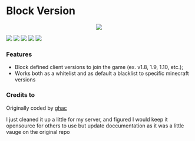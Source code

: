 # Block Version

<p align="center">
  <img src="https://static.spigotmc.org/styles/spigot/xenresource/resource_icon.png" />
</p>


![](https://img.shields.io/github/issues/wildcodefox/BlockVersion) ![](https://img.shields.io/github/forks/wildcodefox/BlockVersion) ![](https://img.shields.io/github/stars/wildcodefox/BlockVersion) ![](https://img.shields.io/github/license/wildcodefox/BlockVersion) ![](https://img.shields.io/github/issues/wildcodefox/BlockVersion)
### Features

- Block defined client versions to join the game (ex. v1.8, 1.9, 1.10, etc.);
- Works both as a whitelist and as default a blacklist to specific minecraft versions


### Credits to 
 Originally coded by [ghac](https://www.spigotmc.org/resources/blockversion-for-protocolsupport.21202/)

I just cleaned it up a little for my server, and figured I would keep it opensource for others to use but update doccumentation as it was a little vauge on the original repo
